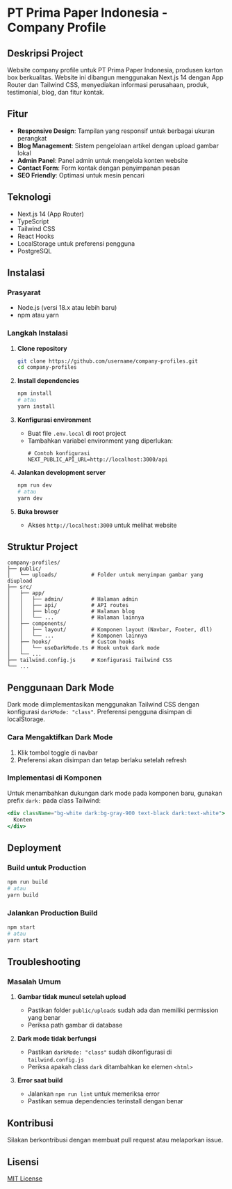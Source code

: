 # PT Prima Paper Indonesia - Company Profile

## Deskripsi Project
Website company profile untuk PT Prima Paper Indonesia, produsen karton box berkualitas. Website ini dibangun menggunakan Next.js 14 dengan App Router dan Tailwind CSS, menyediakan informasi perusahaan, produk, testimonial, blog, dan fitur kontak.

## Fitur
- **Responsive Design**: Tampilan yang responsif untuk berbagai ukuran perangkat
- **Blog Management**: Sistem pengelolaan artikel dengan upload gambar lokal
- **Admin Panel**: Panel admin untuk mengelola konten website
- **Contact Form**: Form kontak dengan penyimpanan pesan
- **SEO Friendly**: Optimasi untuk mesin pencari

## Teknologi
- Next.js 14 (App Router)
- TypeScript
- Tailwind CSS
- React Hooks
- LocalStorage untuk preferensi pengguna
- PostgreSQL

## Instalasi

### Prasyarat
- Node.js (versi 18.x atau lebih baru)
- npm atau yarn

### Langkah Instalasi

1. **Clone repository**
   ```bash
   git clone https://github.com/username/company-profiles.git
   cd company-profiles
   ```

2. **Install dependencies**
   ```bash
   npm install
   # atau
   yarn install
   ```

3. **Konfigurasi environment**
   - Buat file `.env.local` di root project
   - Tambahkan variabel environment yang diperlukan:
     ```
     # Contoh konfigurasi
     NEXT_PUBLIC_API_URL=http://localhost:3000/api
     ```

4. **Jalankan development server**
   ```bash
   npm run dev
   # atau
   yarn dev
   ```

5. **Buka browser**
   - Akses `http://localhost:3000` untuk melihat website

## Struktur Project

```
company-profiles/
├── public/
│   └── uploads/           # Folder untuk menyimpan gambar yang diupload
├── src/
│   ├── app/
│   │   ├── admin/         # Halaman admin
│   │   ├── api/           # API routes
│   │   ├── blog/          # Halaman blog
│   │   └── ...            # Halaman lainnya
│   ├── components/
│   │   ├── layout/        # Komponen layout (Navbar, Footer, dll)
│   │   └── ...            # Komponen lainnya
│   ├── hooks/             # Custom hooks
│   │   └── useDarkMode.ts # Hook untuk dark mode
│   └── ...
├── tailwind.config.js     # Konfigurasi Tailwind CSS
└── ...
```

## Penggunaan Dark Mode

Dark mode diimplementasikan menggunakan Tailwind CSS dengan konfigurasi `darkMode: "class"`. Preferensi pengguna disimpan di localStorage.

### Cara Mengaktifkan Dark Mode
1. Klik tombol toggle di navbar
2. Preferensi akan disimpan dan tetap berlaku setelah refresh

### Implementasi di Komponen
Untuk menambahkan dukungan dark mode pada komponen baru, gunakan prefix `dark:` pada class Tailwind:

```jsx
<div className="bg-white dark:bg-gray-900 text-black dark:text-white">
  Konten
</div>
```

## Deployment

### Build untuk Production
```bash
npm run build
# atau
yarn build
```

### Jalankan Production Build
```bash
npm start
# atau
yarn start
```

## Troubleshooting

### Masalah Umum

1. **Gambar tidak muncul setelah upload**
   - Pastikan folder `public/uploads` sudah ada dan memiliki permission yang benar
   - Periksa path gambar di database

2. **Dark mode tidak berfungsi**
   - Pastikan `darkMode: "class"` sudah dikonfigurasi di `tailwind.config.js`
   - Periksa apakah class `dark` ditambahkan ke elemen `<html>`

3. **Error saat build**
   - Jalankan `npm run lint` untuk memeriksa error
   - Pastikan semua dependencies terinstall dengan benar

## Kontribusi
Silakan berkontribusi dengan membuat pull request atau melaporkan issue.

## Lisensi
[MIT License](LICENSE)

